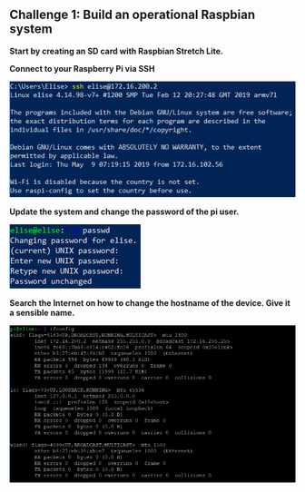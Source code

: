 ## Challenge 1: Build an operational Raspbian system

**Start by creating an SD card with Raspbian Stretch Lite.**

**Connect to your Raspberry Pi via SSH**

![SSH-Connectie](./img/ssh.png)

**Update the system and change the password of the pi user.**

![Change-Password](./img/password.PNG)

**Search the Internet on how to change the hostname of the device. Give it a sensible name.**



![ifconfig](./img/ifconfig.png)

